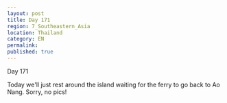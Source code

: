 ```yaml
---
layout: post
title: Day 171
region: 7_Southeastern_Asia
location: Thailand
category: EN
permalink:
published: true
---
```


Day 171

Today we'll just rest around the island waiting for the ferry to go back to Ao Nang. Sorry, no pics!